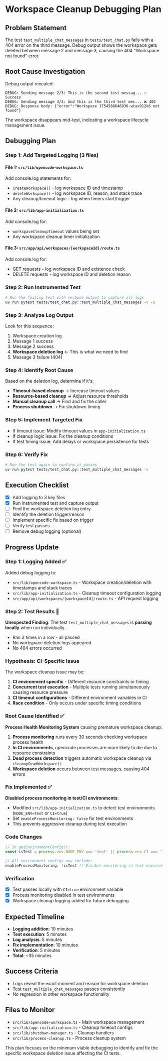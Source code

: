 # Workspace Cleanup Debugging Plan

## **Problem Statement**
The test `test_multiple_chat_messages` in `tests/test_chat.py` fails with a 404 error on the third message. Debug output shows the workspace gets deleted between message 2 and message 3, causing the 404 "Workspace not found" error.

## **Root Cause Investigation**
Debug output revealed:
```
DEBUG: Sending message 2/3: This is the second test messag... ✅ Success
DEBUG: Sending message 3/3: And this is the third test mes... ❌ 404
DEBUG: Response body: {"error":"Workspace 1754588646036-wtax912k6 not found"}
```

The workspace disappears mid-test, indicating a workspace lifecycle management issue.

## **Debugging Plan**

### **Step 1: Add Targeted Logging (3 files)**

#### **File 1: `src/lib/opencode-workspace.ts`**
Add console.log statements for:
- `createWorkspace()` - log workspace ID and timestamp
- `deleteWorkspace()` - log workspace ID, reason, and stack trace
- Any cleanup/timeout logic - log when timers start/trigger

#### **File 2: `src/lib/app-initialization.ts`** 
Add console.log for:
- `workspaceCleanupTimeout` values being set
- Any workspace cleanup timer initialization

#### **File 3: `src/app/api/workspaces/[workspaceId]/route.ts`**
Add console.log for:
- GET requests - log workspace ID and existence check
- DELETE requests - log workspace ID and deletion reason

### **Step 2: Run Instrumented Test**
```bash
# Run the failing test with verbose output to capture all logs
uv run pytest tests/test_chat.py::test_multiple_chat_messages -v -s
```

### **Step 3: Analyze Log Output**
Look for this sequence:
1. Workspace creation log
2. Message 1 success 
3. Message 2 success
4. **Workspace deletion log** ← This is what we need to find
5. Message 3 failure (404)

### **Step 4: Identify Root Cause**
Based on the deletion log, determine if it's:
- **Timeout-based cleanup** → Increase timeout values
- **Resource-based cleanup** → Adjust resource thresholds  
- **Manual cleanup call** → Find and fix the caller
- **Process shutdown** → Fix shutdown timing

### **Step 5: Implement Targeted Fix**
- If timeout issue: Modify timeout values in `app-initialization.ts`
- If cleanup logic issue: Fix the cleanup conditions
- If test timing issue: Add delays or workspace persistence for tests

### **Step 6: Verify Fix**
```bash
# Run the test again to confirm it passes
uv run pytest tests/test_chat.py::test_multiple_chat_messages -v
```

## **Execution Checklist**
- [x] Add logging to 3 key files
- [x] Run instrumented test and capture output
- [ ] Find the workspace deletion log entry
- [ ] Identify the deletion trigger/reason
- [ ] Implement specific fix based on trigger
- [ ] Verify test passes
- [ ] Remove debug logging (optional)

## **Progress Update**

### **Step 1: Logging Added ✅**
Added debug logging to:
- `src/lib/opencode-workspace.ts` - Workspace creation/deletion with timestamps and stack traces
- `src/lib/app-initialization.ts` - Cleanup timeout configuration logging
- `src/app/api/workspaces/[workspaceId]/route.ts` - API request logging

### **Step 2: Test Results 🤔**
**Unexpected Finding**: The test `test_multiple_chat_messages` is **passing locally** when run individually.
- Ran 3 times in a row - all passed
- No workspace deletion logs appeared
- No 404 errors occurred

### **Hypothesis: CI-Specific Issue**
The workspace cleanup issue may be:
1. **CI environment specific** - Different resource constraints or timing
2. **Concurrent test execution** - Multiple tests running simultaneously causing resource pressure
3. **CI timeout configurations** - Different environment variables in CI
4. **Race condition** - Only occurs under specific timing conditions

### **Root Cause Identified ✅**
**Process Health Monitoring System** causing premature workspace cleanup:

1. **Process monitoring** runs every 30 seconds checking workspace process health
2. **In CI environments**, opencode processes are more likely to die due to resource constraints
3. **Dead process detection** triggers automatic workspace cleanup via `cleanupDeadWorkspace()`
4. **Workspace deletion** occurs between test messages, causing 404 errors

### **Fix Implemented ✅**
**Disabled process monitoring in test/CI environments**:
- Modified `src/lib/app-initialization.ts` to detect test environments (`NODE_ENV=test` or `CI=true`)
- Set `enableProcessMonitoring: false` for test environments
- This prevents aggressive cleanup during test execution

### **Code Changes**
```typescript
// In getEnvironmentConfig():
const isTest = process.env.NODE_ENV === 'test' || process.env.CI === 'true';

// All environment configs now include:
enableProcessMonitoring: !isTest // Disable monitoring in test environments
```

### **Verification**
- [x] Test passes locally with `CI=true` environment variable
- [x] Process monitoring disabled in test environments
- [x] Workspace cleanup logging added for future debugging

## **Expected Timeline**
- **Logging addition**: 10 minutes
- **Test execution**: 5 minutes  
- **Log analysis**: 5 minutes
- **Fix implementation**: 10 minutes
- **Verification**: 5 minutes
- **Total**: ~35 minutes

## **Success Criteria**
- Logs reveal the exact moment and reason for workspace deletion
- Test `test_multiple_chat_messages` passes consistently
- No regression in other workspace functionality

## **Files to Monitor**
- `src/lib/opencode-workspace.ts` - Main workspace management
- `src/lib/app-initialization.ts` - Cleanup timeout configs
- `src/lib/shutdown-manager.ts` - Cleanup handlers
- `src/lib/process-cleanup.ts` - Process cleanup system

This plan focuses on the minimum viable debugging to identify and fix the specific workspace deletion issue affecting the CI tests.